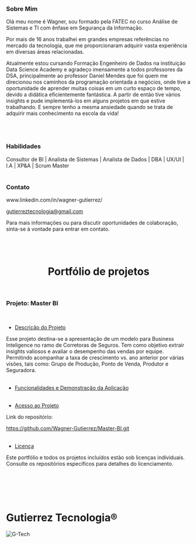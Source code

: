 
<h3>Sobre Mim</h3>
Olá meu nome é Wagner, sou formado pela FATEC no curso Análise de Sistemas e TI com ênfase em Segurança da Informação. 

Por mais de 16 anos trabalhei em grandes empresas referências no mercado da tecnologia, que me proporcionaram adquirir vasta experiência em diversas áreas relacionadas. 

Atualmente estou cursando Formação Engenheiro de Dados na instituição Data Science Academy e agradeço imensamente a todos professores da DSA, principalmente ao professor Daniel Mendes que foi quem me direcionou nos caminhos da programação orientada a negócios, onde tive a oportunidade de aprender muitas coisas em um curto espaço de tempo, devido a didática eficientemente fantástica. A partir de então tive vários insights e pude implementá-los em alguns projetos em que estive trabalhando. E sempre tenho a mesma ansiedade quando se trata de adquirir mais conhecimento na escola da vida!

<br><br>
<h3>Habilidades</h3>
Consultor de BI | Analista de Sistemas | Analista de Dados | DBA | UX/UI | I.A | XP&A | Scrum Master
<br><br>
<h3>Contato</h3>
www.linkedin.com/in/wagner-gutierrez/

gutierreztecnologia@gmail.com
<br>

Para mais informações ou para discutir oportunidades de colaboração, sinta-se à vontade para entrar em contato.
<br><br><br><br>


<h1 align="center">Portfólio de projetos</h1>
<br>
<h3>Projeto: Master BI</h3>
<br>

* [Descrição do Projeto](#descrição-do-projeto)
  
Esse projeto destina-se a apresentação de um modelo para Business Inteligence no ramo de Corretoras de Seguros. Tem como objetivo extrair insights valiosos e avaliar o desempenho das vendas por equipe. Permitindo acompanhar a taxa de crescimento vs. ano anterior por várias visões, tais como: Grupo de Produção, Ponto de Venda, Produtor e Seguradora.
<br><br>


* [Funcionalidades e Demonstração da Aplicação](#funcionalidades-e-demonstração-da-aplicação)
<br><br>

* [Acesso ao Projeto](#acesso-ao-projeto)
  
Link do repositório:

https://github.com/Wagner-Gutierrez/Master-BI.git
<br><br>

* [Licença](#acesso-ao-projeto)
  
Este portfólio e todos os projetos incluídos estão sob licenças individuais. Consulte os repositórios específicos para detalhes do licenciamento.

<br><br><br><br>

<h1>Gutierrez Tecnologia®</h1>

![G-Tech](https://github.com/Wagner-Gutierrez/Master-BI/assets/165159994/fa4814ba-7da0-4c3e-9638-ee9c0a2d58be)

